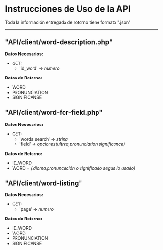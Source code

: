 # Instrucciones de Uso de la API

Toda la información entregada de rotorno tiene formato ".json"

---------

## "API/client/word-description.php"

**Datos Necesarios:**

- GET: 
    - 'id_word' -> _numero_

**Datos de Retorno:**
- WORD 
- PRONUNCIATION
- SIGNIFICANSE

## "API/client/word-for-field.php"

**Datos Necesarios:**

- GET: 
    - 'words_search' -> _string_
    - 'field' -> _opciones(ultrea,pronunciation,significance)_

**Datos de Retorno:**
- ID_WORD
- WORD = _(idioma,pronuncación o significado segun lo usado)_

## "API/client/word-listing"

**Datos Necesarios:**

- GET: 
    - 'page' -> _numero_

**Datos de Retorno:**
- ID_WORD
- WORD
- PRONUNCIATION
- SIGNIFICANSE